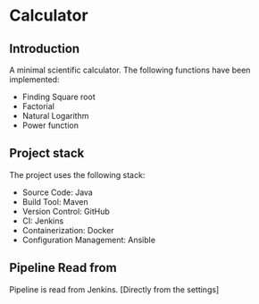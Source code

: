# Calculator

## Introduction
A minimal scientific calculator. The following functions have been implemented:
- Finding Square root
- Factorial
- Natural Logarithm
- Power function

## Project stack
The project uses the following stack: 
- Source Code: Java
- Build Tool: Maven
- Version Control: GitHub
- CI: Jenkins
- Containerization: Docker
- Configuration Management: Ansible

## Pipeline Read from
Pipeline is read from Jenkins. [Directly from the settings]
